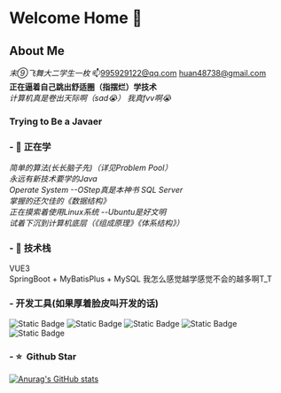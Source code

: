 # Welcome Home 👋

## About Me
*末⑨飞舞大二学生一枚*  📫995929122@qq.com huan48738@gmail.com  
**正在逼着自己跳出舒适圈（指摆烂）学技术**  
*计算机真是卷出天际啊（sad😭） 我真fvv啊😭*  
###  Trying to Be a Javaer 

### - 🌱 正在学
*简单的算法(长长脑子先)（详见Problem Pool）*  
*永远有新技术要学的Java*    
*Operate System --OStep真是本神书*
*SQL Server*  
*掌握的还欠佳的《数据结构》*   
*正在摸索着使用Linux系统 --Ubuntu是好文明*    
*试着下沉到计算机底层（《组成原理》《体系结构》）*

### - 🔭 技术栈 
VUE3  
SpringBoot + MyBatisPlus + MySQL
我怎么感觉越学感觉不会的越多啊T_T


### - 开发工具(如果厚着脸皮叫开发的话)
![Static Badge](https://img.shields.io/badge/VS%20Code-blue)
![Static Badge](https://img.shields.io/badge/%20%20IDEA%20%20-red)
![Static Badge](https://img.shields.io/badge/Visual%20Studio%20%20-purple)
![Static Badge](https://img.shields.io/badge/Git%20%20-green)
![Static Badge](https://img.shields.io/badge/Copilot%20!!!%20%20-red?style=flat-square)


### - ⭐️ &nbsp;Github Star
[![Anurag's GitHub stats](https://github-readme-stats.vercel.app/api?username=AK12-Official&show_icons=true&theme=tokyonight&locale=cn)](https://github.com/anuraghazra/github-readme-stats)

<!--
**995929122/995929122** is a ✨ _special_ ✨ repository because its `README.md` (this file) appears on your GitHub profile.

Here are some ideas to get you started:

- 🔭 I’m currently working on ...
- 🌱 I’m currently learning ...
- 👯 I’m looking to collaborate on ...
- 🤔 I’m looking for help with ...
- 💬 Ask me about ...
- 📫 How to reach me: ...
- 😄 Pronouns: ...
- ⚡ Fun fact: ...
-->
